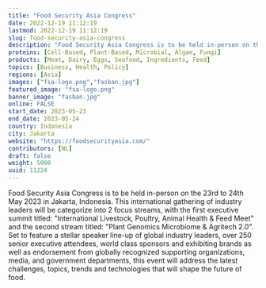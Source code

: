 ```yaml
---
title: "Food Security Asia Congress"
date: 2022-12-19 11:12:19
lastmod: 2022-12-19 11:12:19
slug: food-security-asia-congress
description: "Food Security Asia Congress is to be held in-person on the 23rd to 24th May 2023 in Jakarta, Indonesia."
proteins: [Cell-Based, Plant-Based, Microbial, Algae, Fungi]
products: [Meat, Dairy, Eggs, Seafood, Ingredients, Feed]
topics: [Business, Health, Policy]
regions: [Asia]
images: ["fsa-logo.png","fasban.jpg"]
featured_image: "fsa-logo.png"
banner_image: "fasban.jpg"
online: FALSE
start_date: 2023-05-23
end_date: 2023-05-24
country: Indonesia
city: Jakarta
website: "https://foodsecurityasia.com/"
contributors: [NL]
draft: false
weight: 5000
uuid: 11224
---
```

Food Security Asia Congress is to be held in-person on the 23rd to 24th
May 2023 in Jakarta, Indonesia. This international gathering of industry
leaders will be categorize into 2 focus streams, with the first
executive summit titled: "International Livestock, Poultry, Animal
Health & Feed Meet" and the second stream titled: "Plant Genomics
Microbiome & Agritech 2.0".  Set to feature a stellar speaker line-up of
global industry leaders, over 250 senior executive attendees, world
class sponsors and exhibiting brands as well as endorsement from
globally recognized supporting organizations, media, and government
departments, this event will address the latest challenges, topics,
trends and technologies that will shape the future of food.
